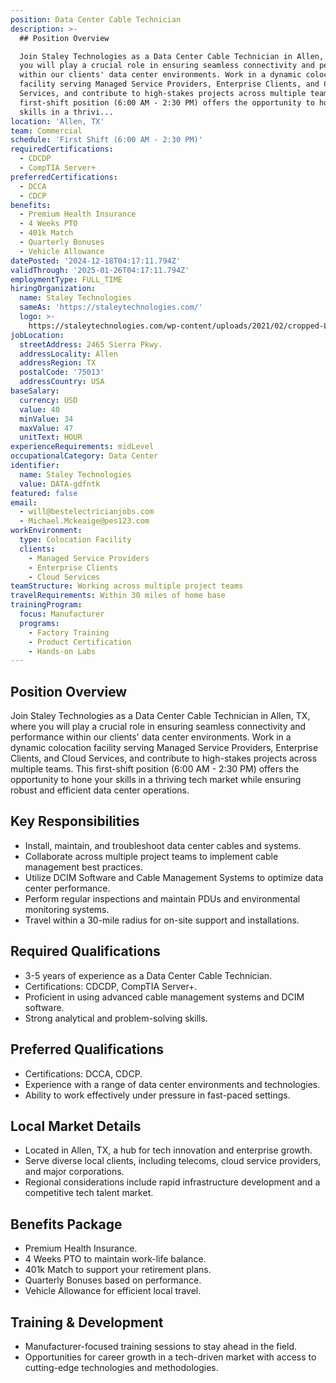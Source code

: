 ```yaml
---
position: Data Center Cable Technician
description: >-
  ## Position Overview

  Join Staley Technologies as a Data Center Cable Technician in Allen, TX, where
  you will play a crucial role in ensuring seamless connectivity and performance
  within our clients' data center environments. Work in a dynamic colocation
  facility serving Managed Service Providers, Enterprise Clients, and Cloud
  Services, and contribute to high-stakes projects across multiple teams. This
  first-shift position (6:00 AM - 2:30 PM) offers the opportunity to hone your
  skills in a thrivi...
location: 'Allen, TX'
team: Commercial
schedule: 'First Shift (6:00 AM - 2:30 PM)'
requiredCertifications:
  - CDCDP
  - CompTIA Server+
preferredCertifications:
  - DCCA
  - CDCP
benefits:
  - Premium Health Insurance
  - 4 Weeks PTO
  - 401k Match
  - Quarterly Bonuses
  - Vehicle Allowance
datePosted: '2024-12-18T04:17:11.794Z'
validThrough: '2025-01-26T04:17:11.794Z'
employmentType: FULL_TIME
hiringOrganization:
  name: Staley Technologies
  sameAs: 'https://staleytechnologies.com/'
  logo: >-
    https://staleytechnologies.com/wp-content/uploads/2021/02/cropped-Logo_StaleyTechnologies.png
jobLocation:
  streetAddress: 2465 Sierra Pkwy.
  addressLocality: Allen
  addressRegion: TX
  postalCode: '75013'
  addressCountry: USA
baseSalary:
  currency: USD
  value: 40
  minValue: 34
  maxValue: 47
  unitText: HOUR
experienceRequirements: midLevel
occupationalCategory: Data Center
identifier:
  name: Staley Technologies
  value: DATA-gdfntk
featured: false
email:
  - will@bestelectricianjobs.com
  - Michael.Mckeaige@pes123.com
workEnvironment:
  type: Colocation Facility
  clients:
    - Managed Service Providers
    - Enterprise Clients
    - Cloud Services
teamStructure: Working across multiple project teams
travelRequirements: Within 30 miles of home base
trainingProgram:
  focus: Manufacturer
  programs:
    - Factory Training
    - Product Certification
    - Hands-on Labs
---
```




## Position Overview
Join Staley Technologies as a Data Center Cable Technician in Allen, TX, where you will play a crucial role in ensuring seamless connectivity and performance within our clients' data center environments. Work in a dynamic colocation facility serving Managed Service Providers, Enterprise Clients, and Cloud Services, and contribute to high-stakes projects across multiple teams. This first-shift position (6:00 AM - 2:30 PM) offers the opportunity to hone your skills in a thriving tech market while ensuring robust and efficient data center operations.

## Key Responsibilities
- Install, maintain, and troubleshoot data center cables and systems.
- Collaborate across multiple project teams to implement cable management best practices.
- Utilize DCIM Software and Cable Management Systems to optimize data center performance.
- Perform regular inspections and maintain PDUs and environmental monitoring systems.
- Travel within a 30-mile radius for on-site support and installations.

## Required Qualifications
- 3-5 years of experience as a Data Center Cable Technician.
- Certifications: CDCDP, CompTIA Server+.
- Proficient in using advanced cable management systems and DCIM software.
- Strong analytical and problem-solving skills.

## Preferred Qualifications
- Certifications: DCCA, CDCP.
- Experience with a range of data center environments and technologies.
- Ability to work effectively under pressure in fast-paced settings.

## Local Market Details
- Located in Allen, TX, a hub for tech innovation and enterprise growth.
- Serve diverse local clients, including telecoms, cloud service providers, and major corporations.
- Regional considerations include rapid infrastructure development and a competitive tech talent market.

## Benefits Package
- Premium Health Insurance.
- 4 Weeks PTO to maintain work-life balance.
- 401k Match to support your retirement plans.
- Quarterly Bonuses based on performance.
- Vehicle Allowance for efficient local travel.

## Training & Development
- Manufacturer-focused training sessions to stay ahead in the field.
- Opportunities for career growth in a tech-driven market with access to cutting-edge technologies and methodologies.
